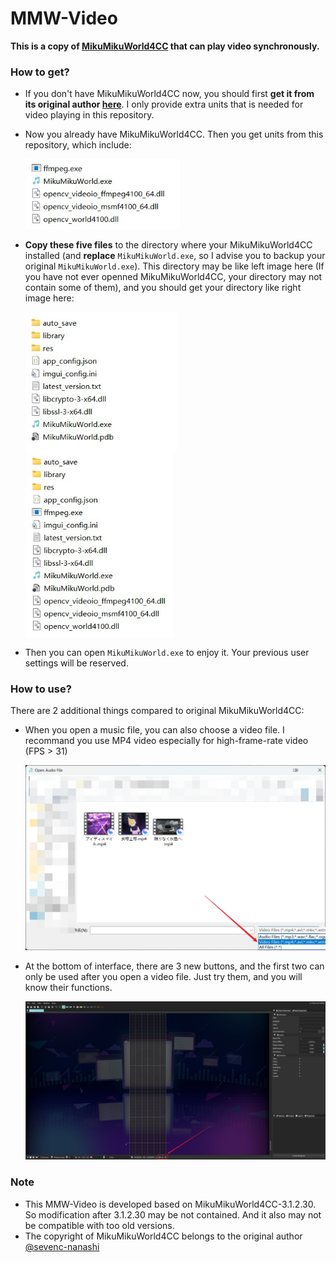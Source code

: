 # MMW-Video

**This is a copy of [MikuMikuWorld4CC](https://github.com/sevenc-nanashi/MikuMikuWorld4CC) that can play video synchronously.**

### How to get?

+ If you don't have MikuMikuWorld4CC now, you should first **get it from its original author [here](https://github.com/sevenc-nanashi/MikuMikuWorld4CC)**. I only provide extra units that is needed for video playing in this repository.
+ Now you already have MikuMikuWorld4CC. Then you get units from this repository, which include:
    <div align=left>
    <img src="image/unit_list.jpg" style="zoom: 75%;" />
    </div>

+ **Copy these five files** to the directory where your MikuMikuWorld4CC installed (and **replace** `MikuMikuWorld.exe`, so I advise you to backup your original `MikuMikuWorld.exe`). This directory may be like left image here (If you have not ever openned MikuMikuWorld4CC, your directory may not contain some of them), and you should get your directory like right image here:
    <div align=left>
    <img src="image/mmw_dir.jpg" style="zoom: 75%;" align=top />
    <img src="image/mmw-v_dir.jpg" style="zoom: 75%;" align=top />
    </div>
+ Then you can open `MikuMikuWorld.exe` to enjoy it. Your previous user settings will be reserved.

### How to use?
There are 2 additional things compared to original MikuMikuWorld4CC:
+ When you open a music file, you can also choose a video file. I recommand you use MP4 video especially for high-frame-rate video (FPS > 31)
    <div align=center>
    <img src="image/open_video.jpg" style="zoom: 50%;" />
    </div>

+ At the bottom of interface, there are 3 new buttons, and the first two can only be used after you open a video file. Just try them, and you will know their functions.
    <div align=left>
    <img src="image/interface.jpg" style="zoom: 75%;" />
    </div>

### Note
+ This MMW-Video is developed based on MikuMikuWorld4CC-3.1.2.30. So modification after 3.1.2.30 may be not contained. And it also may not be compatible with too old versions.
+ The copyright of MikuMikuWorld4CC belongs to the original author [@sevenc-nanashi](https://github.com/sevenc-nanashi)
